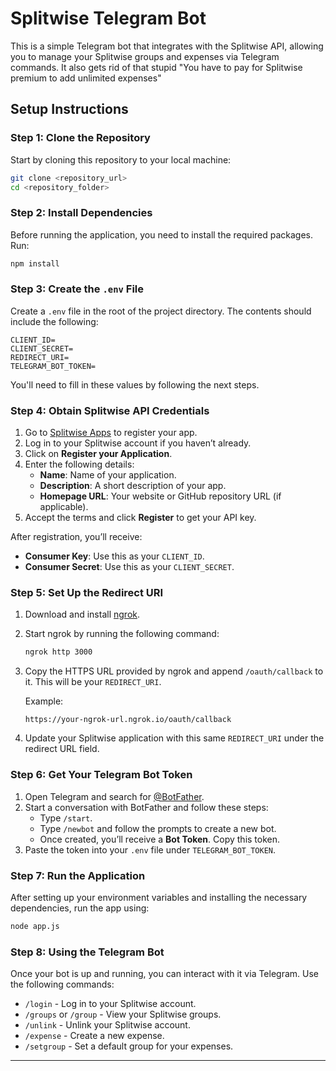 
# Splitwise Telegram Bot

This is a simple Telegram bot that integrates with the Splitwise API, allowing you to manage your Splitwise groups and expenses via Telegram commands. It also gets rid of that stupid "You have to pay for Splitwise premium to add unlimited expenses"

## Setup Instructions

### Step 1: Clone the Repository

Start by cloning this repository to your local machine:

```bash
git clone <repository_url>
cd <repository_folder>
```

### Step 2: Install Dependencies

Before running the application, you need to install the required packages. Run:

```bash
npm install
```

### Step 3: Create the `.env` File

Create a `.env` file in the root of the project directory. The contents should include the following:

```
CLIENT_ID=
CLIENT_SECRET=
REDIRECT_URI=
TELEGRAM_BOT_TOKEN=
```

You'll need to fill in these values by following the next steps.

### Step 4: Obtain Splitwise API Credentials

1. Go to [Splitwise Apps](https://secure.splitwise.com/apps) to register your app.
2. Log in to your Splitwise account if you haven’t already.
3. Click on **Register your Application**.
4. Enter the following details:
   - **Name**: Name of your application.
   - **Description**: A short description of your app.
   - **Homepage URL**: Your website or GitHub repository URL (if applicable).
5. Accept the terms and click **Register** to get your API key.

After registration, you’ll receive:
- **Consumer Key**: Use this as your `CLIENT_ID`.
- **Consumer Secret**: Use this as your `CLIENT_SECRET`.

### Step 5: Set Up the Redirect URI

1. Download and install [ngrok](https://ngrok.com/).
2. Start ngrok by running the following command:

   ```bash
   ngrok http 3000
   ```

3. Copy the HTTPS URL provided by ngrok and append `/oauth/callback` to it. This will be your `REDIRECT_URI`.
   
   Example:
   ```
   https://your-ngrok-url.ngrok.io/oauth/callback
   ```

4. Update your Splitwise application with this same `REDIRECT_URI` under the redirect URL field.

### Step 6: Get Your Telegram Bot Token

1. Open Telegram and search for [@BotFather](https://t.me/BotFather).
2. Start a conversation with BotFather and follow these steps:
   - Type `/start`.
   - Type `/newbot` and follow the prompts to create a new bot.
   - Once created, you’ll receive a **Bot Token**. Copy this token.
3. Paste the token into your `.env` file under `TELEGRAM_BOT_TOKEN`.

### Step 7: Run the Application

After setting up your environment variables and installing the necessary dependencies, run the app using:

```bash
node app.js
```

### Step 8: Using the Telegram Bot

Once your bot is up and running, you can interact with it via Telegram. Use the following commands:

- `/login` - Log in to your Splitwise account.
- `/groups` or `/group` - View your Splitwise groups.
- `/unlink` - Unlink your Splitwise account.
- `/expense` - Create a new expense.
- `/setgroup` - Set a default group for your expenses.

---
